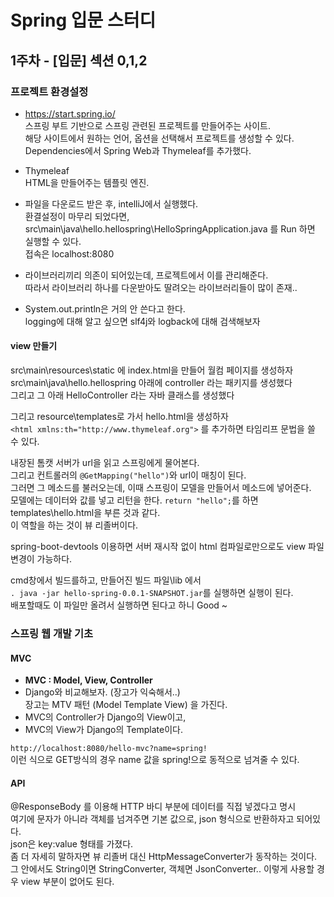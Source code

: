 # Spring 입문 스터디
## 1주차 - [입문] 섹션 0,1,2
### 프로젝트 환경설정
- https://start.spring.io/  
스프링 부트 기반으로 스프링 관련된 프로젝트를 만들어주는 사이트.  
해당 사이트에서 원하는 언어, 옵션을 선택해서 프로젝트를 생성할 수 있다.  
Dependencies에서 Spring Web과 Thymeleaf를 추가했다.  

- Thymeleaf  
HTML을 만들어주는 템플릿 엔진.

- 파일을 다운로드 받은 후, intelliJ에서 실행했다.  
환결설정이 마무리 되었다면, src\main\java\hello.hellospring\HelloSpringApplication.java
를 Run 하면 실행할 수 있다.  
접속은 localhost:8080 

- 라이브러리끼리 의존이 되어있는데, 프로젝트에서 이를 관리해준다.  
따라서 라이브러리 하나를 다운받아도 딸려오는 라이브러리들이 많이 존재..
- System.out.println은 거의 안 쓴다고 한다.  
logging에 대해 알고 싶으면 slf4j와 logback에 대해 검색해보자


#### view 만들기
src\main\resources\static 에 index.html을 만들어 월컴 페이지를 생성하자  
src\main\java\hello.hellospring 아래에 controller 라는 패키지를 생성했다  
그리고 그 아래 HelloController 라는 자바 클래스를 생성했다  

그리고 resource\templates로 가서 hello.html을 생성하자  
`<html xmlns:th="http://www.thymeleaf.org">` 를 추가하면 타임리프 문법을 쓸 수 있다.  

내장된 톰캣 서버가 url을 읽고 스프링에게 물어본다.  
그리고 컨트롤러의 `@GetMapping("hello")`와 url이 매칭이 된다.  
그러면 그 메소드를 불러오는데, 이때 스프링이 모델을 만들어서 메소드에 넣어준다.  
모델에는 데이터와 값를 넣고 리턴을 한다.  `return "hello";`를 하면 templates\hello.html을 부른 것과 같다.  
이 역할을 하는 것이 뷰 리졸버이다.  

spring-boot-devtools 이용하면 서버 재시작 없이 html 컴파일로만으로도 view 파일 변경이 가능하다.  

cmd창에서 빌드를하고, 만들어진 빌드 파일\lib 에서  
`. java -jar hello-spring-0.0.1-SNAPSHOT.jar`를 실행하면 실행이 된다.  
배포할때도 이 파일만 올려서 실행하면 된다고 하니 Good ~  

### 스프링 웹 개발 기초
#### MVC
- **MVC : Model, View, Controller** 
- Django와 비교해보자. (장고가 익숙해서..)  
장고는 MTV 패턴 (Model Template View) 을 가진다.  
- MVC의 Controller가 Django의 View이고,  
- MVC의 View가 Django의 Template이다.  

`http://localhost:8080/hello-mvc?name=spring!`  
이런 식으로 GET방식의 경우 name 값을 spring!으로 동적으로 넘겨줄 수 있다.  

#### API
@ResponseBody 를 이용해 HTTP 바디 부분에 데이터를 직접 넣겠다고 명시  
여기에 문자가 아니라 객체를 넘겨주면 기본 값으로, json 형식으로 반환하자고 되어있다.  
json은 key:value 형태를 가졌다.  
좀 더 자세히 말하자면 뷰 리졸버 대신 HttpMessageConverter가 동작하는 것이다.  
그 안에서도 String이면 StringConverter, 객체면 JsonConverter..
이렇게 사용할 경우 view 부분이 없어도 된다.